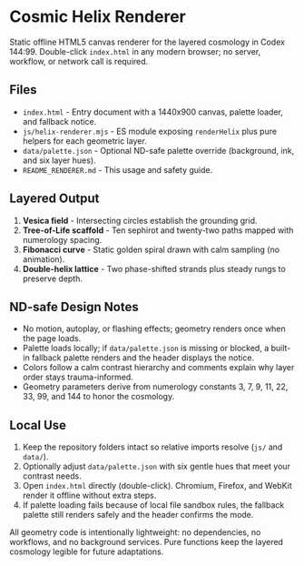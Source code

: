 # Cosmic Helix Renderer

Static offline HTML5 canvas renderer for the layered cosmology in Codex 144:99. Double-click `index.html` in any modern browser; no server, workflow, or network call is required.

## Files
- `index.html` - Entry document with a 1440x900 canvas, palette loader, and fallback notice.
- `js/helix-renderer.mjs` - ES module exposing `renderHelix` plus pure helpers for each geometric layer.
- `data/palette.json` - Optional ND-safe palette override (background, ink, and six layer hues).
- `README_RENDERER.md` - This usage and safety guide.

## Layered Output
1. **Vesica field** - Intersecting circles establish the grounding grid.
2. **Tree-of-Life scaffold** - Ten sephirot and twenty-two paths mapped with numerology spacing.
3. **Fibonacci curve** - Static golden spiral drawn with calm sampling (no animation).
4. **Double-helix lattice** - Two phase-shifted strands plus steady rungs to preserve depth.

## ND-safe Design Notes
- No motion, autoplay, or flashing effects; geometry renders once when the page loads.
- Palette loads locally; if `data/palette.json` is missing or blocked, a built-in fallback palette renders and the header displays the notice.
- Colors follow a calm contrast hierarchy and comments explain why layer order stays trauma-informed.
- Geometry parameters derive from numerology constants 3, 7, 9, 11, 22, 33, 99, and 144 to honor the cosmology.

## Local Use
1. Keep the repository folders intact so relative imports resolve (`js/` and `data/`).
2. Optionally adjust `data/palette.json` with six gentle hues that meet your contrast needs.
3. Open `index.html` directly (double-click). Chromium, Firefox, and WebKit render it offline without extra steps.
4. If palette loading fails because of local file sandbox rules, the fallback palette still renders safely and the header confirms the mode.

All geometry code is intentionally lightweight: no dependencies, no workflows, and no background services. Pure functions keep the layered cosmology legible for future adaptations.
